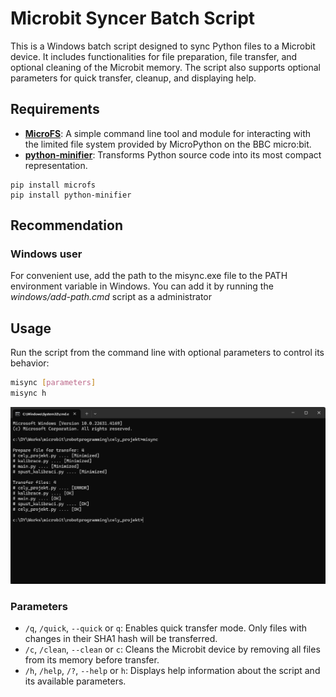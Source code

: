 # Microbit Syncer Batch Script

This is a Windows batch script designed to sync Python files to a Microbit device.
It includes functionalities for file preparation, file transfer, and optional cleaning of the Microbit memory.
The script also supports optional parameters for quick transfer, cleanup, and displaying help.

## Requirements

- **[MicroFS](https://microfs.readthedocs.io/en/latest/)**: A simple command line tool and module for interacting with the limited file system provided by MicroPython on the BBC micro:bit.
- **[python-minifier](https://pypi.org/project/python-minifier/)**: Transforms Python source code into its most compact representation.

```code
pip install microfs
pip install python-minifier
```

## Recommendation
### Windows user
For convenient use, add the path to the misync.exe file to the PATH environment variable in Windows. You can add it by running the <em>windows/add-path.cmd</em> script as a administrator

## Usage

Run the script from the command line with optional parameters to control its behavior:

```bash
misync [parameters]
misync h
```
![Windows CLI example!](doc/win-cli.png "Windows CLI example")

### Parameters
- <code>/q</code>, <code>/quick</code>, <code>--quick</code> or <code>q</code>: Enables quick transfer mode. Only files with changes in their SHA1 hash will be transferred.
- <code>/c</code>, <code>/clean</code>, <code>--clean</code> or <code>c</code>: Cleans the Microbit device by removing all files from its memory before transfer.
- <code>/h</code>, <code>/help</code>, <code>/?</code>, <code>--help</code> or <code>h</code>: Displays help information about the script and its available parameters.
